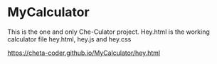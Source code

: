 # MyCalculator
This is the one and only Che-Culator project.
Hey.html is the working calculator file
hey.html, hey.js and hey.css

https://cheta-coder.github.io/MyCalculator/hey.html
